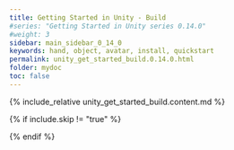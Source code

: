 ```yaml
---
title: Getting Started in Unity - Build
#series: "Getting Started in Unity series 0.14.0"
#weight: 3
sidebar: main_sidebar_0_14_0
keywords: hand, object, avatar, install, quickstart
permalink: unity_get_started_build.0.14.0.html
folder: mydoc
toc: false
---
```


{% include_relative unity_get_started_build.content.md %}

{% if include.skip != "true" %}
<!--{% include custom/series_acme_next.html %}-->
{% endif %}
